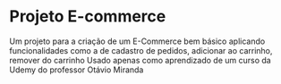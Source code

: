 # Projeto E-commerce

Um projeto para a criação de um E-Commerce bem básico aplicando funcionalidades como a de cadastro de pedidos, adicionar ao carrinho, remover do carrinho
Usado apenas como aprendizado de um curso da Udemy do professor Otávio Miranda
